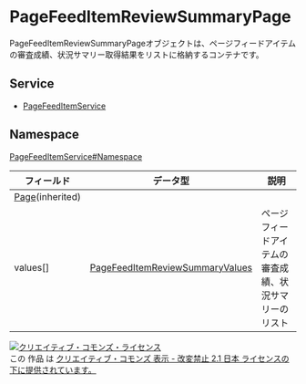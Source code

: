 # PageFeedItemReviewSummaryPage

PageFeedItemReviewSummaryPageオブジェクトは、ページフィードアイテムの審査成績、状況サマリー取得結果をリストに格納するコンテナです。

## Service

- [PageFeedItemService](../../services/PageFeedItemService.md)

## Namespace

[PageFeedItemService#Namespace](../../services/PageFeedItemService.md#namespace)

| フィールド                                | データ型                                                                    | 説明                             |
|--------------------------------------|-------------------------------------------------------------------------|--------------------------------|
| [Page](../Common/Page.md)(inherited) |                                                                         |                                |
| values[]                             | [PageFeedItemReviewSummaryValues](./PageFeedItemReviewSummaryValues.md) | ページフィードアイテムの審査成績、状況サマリーのリスト |

[![クリエイティブ・コモンズ・ライセンス](https://i.creativecommons.org/l/by-nd/2.1/jp/88x31.png)](http://creativecommons.org/licenses/by-nd/2.1/jp/)<br>
この 作品 は [クリエイティブ・コモンズ 表示 - 改変禁止 2.1 日本 ライセンスの下に提供されています。](http://creativecommons.org/licenses/by-nd/2.1/jp/)
